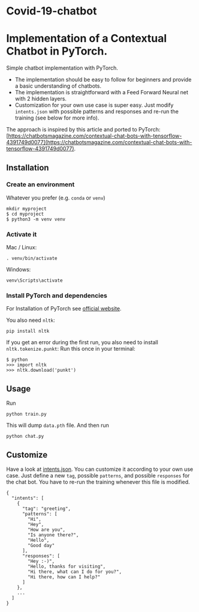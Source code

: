 # Covid-19-chatbot
# Implementation of a Contextual Chatbot in PyTorch.  
Simple chatbot implementation with PyTorch. 

- The implementation should be easy to follow for beginners and provide a basic understanding of chatbots.
- The implementation is straightforward with a Feed Forward Neural net with 2 hidden layers.
- Customization for your own use case is super easy. Just modify `intents.json` with possible patterns and responses and re-run the training (see below for more info).

The approach is inspired by this article and ported to PyTorch: [https://chatbotsmagazine.com/contextual-chat-bots-with-tensorflow-4391749d0077](https://chatbotsmagazine.com/contextual-chat-bots-with-tensorflow-4391749d0077).


## Installation

### Create an environment
Whatever you prefer (e.g. `conda` or `venv`)
```console
mkdir myproject
$ cd myproject
$ python3 -m venv venv
```

### Activate it
Mac / Linux:
```console
. venv/bin/activate
```
Windows:
```console
venv\Scripts\activate
```
### Install PyTorch and dependencies

For Installation of PyTorch see [official website](https://pytorch.org/).

You also need `nltk`:
 ```console
pip install nltk
 ```

If you get an error during the first run, you also need to install `nltk.tokenize.punkt`:
Run this once in your terminal:
 ```console
$ python
>>> import nltk
>>> nltk.download('punkt')
```

## Usage
Run
```console
python train.py
```
This will dump `data.pth` file. And then run
```console
python chat.py
```
## Customize
Have a look at [intents.json](intents.json). You can customize it according to your own use case. Just define a new `tag`, possible `patterns`, and possible `responses` for the chat bot. You have to re-run the training whenever this file is modified.
```console
{
  "intents": [
    {
      "tag": "greeting",
      "patterns": [
        "Hi",
        "Hey",
        "How are you",
        "Is anyone there?",
        "Hello",
        "Good day"
      ],
      "responses": [
        "Hey :-)",
        "Hello, thanks for visiting",
        "Hi there, what can I do for you?",
        "Hi there, how can I help?"
      ]
    },
    ...
  ]
}
```
